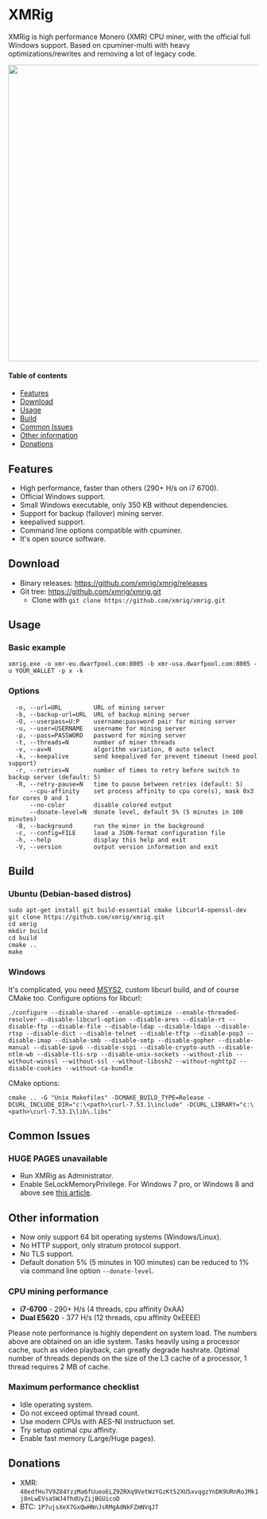 # XMRig
XMRig is high performance Monero (XMR) CPU miner, with the official full Windows support.
Based on cpuminer-multi with heavy optimizations/rewrites and removing a lot of legacy code.

<img src="http://i.imgur.com/GdRDnAu.png" width="596" >

#### Table of contents
* [Features](#features)
* [Download](#download)
* [Usage](#usage)
* [Build](#build)
* [Common Issues](#common-issues)
* [Other information](#other-information)
* [Donations](#Donations)

## Features
* High performance, faster than others (290+ H/s on i7 6700).
* Official Windows support.
* Small Windows executable, only 350 KB without dependencies.
* Support for backup (failover) mining server.
* keepalived support.
* Command line options compatible with cpuminer.
* It's open source software.

## Download
* Binary releases: https://github.com/xmrig/xmrig/releases
* Git tree: https://github.com/xmrig/xmrig.git
  * Clone with `git clone https://github.com/xmrig/xmrig.git`

## Usage
### Basic example
```
xmrig.exe -o xmr-eu.dwarfpool.com:8005 -b xmr-usa.dwarfpool.com:8005 -u YOUR_WALLET -p x -k
```

### Options
```
  -o, --url=URL         URL of mining server
  -b, --backup-url=URL  URL of backup mining server
  -O, --userpass=U:P    username:password pair for mining server
  -u, --user=USERNAME   username for mining server
  -p, --pass=PASSWORD   password for mining server
  -t, --threads=N       number of miner threads
  -v, --av=N            algorithm variation, 0 auto select
  -k, --keepalive       send keepalived for prevent timeout (need pool support)
  -r, --retries=N       number of times to retry before switch to backup server (default: 5)
  -R, --retry-pause=N   time to pause between retries (default: 5)
      --cpu-affinity    set process affinity to cpu core(s), mask 0x3 for cores 0 and 1
      --no-color        disable colored output
      --donate-level=N  donate level, default 5% (5 minutes in 100 minutes)
  -B, --background      run the miner in the background
  -c, --config=FILE     load a JSON-format configuration file
  -h, --help            display this help and exit
  -V, --version         output version information and exit
```

## Build
### Ubuntu (Debian-based distros)
```
sudo apt-get install git build-essential cmake libcurl4-openssl-dev
git clone https://github.com/xmrig/xmrig.git
cd xmrig
mkdir build
cd build
cmake ..
make
```

### Windows
It's complicated, you need [MSYS2](http://www.msys2.org/), custom libcurl build, and of course CMake too.
Configure options for libcurl:
```
./configure --disable-shared --enable-optimize --enable-threaded-resolver --disable-libcurl-option --disable-ares --disable-rt --disable-ftp --disable-file --disable-ldap --disable-ldaps --disable-rtsp --disable-dict --disable-telnet --disable-tftp --disable-pop3 --disable-imap --disable-smb --disable-smtp --disable-gopher --disable-manual --disable-ipv6 --disable-sspi --disable-crypto-auth --disable-ntlm-wb --disable-tls-srp --disable-unix-sockets --without-zlib --without-winssl --without-ssl --without-libssh2 --without-nghttp2 --disable-cookies --without-ca-bundle
```
CMake options:
```
cmake .. -G "Unix Makefiles" -DCMAKE_BUILD_TYPE=Release -DCURL_INCLUDE_DIR="c:\<path>\curl-7.53.1\include" -DCURL_LIBRARY="c:\<path>\curl-7.53.1\lib\.libs"
```

## Common Issues
### HUGE PAGES unavailable
* Run XMRig as Administrator.
* Enable SeLockMemoryPrivilege. For Windows 7 pro, or Windows 8 and above see [this article](https://msdn.microsoft.com/en-gb/library/ms190730.aspx).

## Other information
* Now only support 64 bit operating systems (Windows/Linux).
* No HTTP support, only stratum protocol support.
* No TLS support.
* Default donation 5% (5 minutes in 100 minutes) can be reduced to 1% via command line option `--donate-level`.


### CPU mining performance
* **i7-6700** - 290+ H/s (4 threads, cpu affinity 0xAA)
* **Dual E5620** - 377 H/s (12 threads, cpu affinity 0xEEEE)

Please note performance is highly dependent on system load. The numbers above are obtained on an idle system. Tasks heavily using a processor cache, such as video playback, can greatly degrade hashrate. Optimal number of threads depends on the size of the L3 cache of a processor, 1 thread requires 2 MB of cache.

### Maximum performance checklist
* Idle operating system.
* Do not exceed optimal thread count.
* Use modern CPUs with AES-NI instructuon set.
* Try setup optimal cpu affinity.
* Enable fast memory (Large/Huge pages).

## Donations
* XMR: `48edfHu7V9Z84YzzMa6fUueoELZ9ZRXq9VetWzYGzKt52XU5xvqgzYnDK9URnRoJMk1j8nLwEVsaSWJ4fhdUyZijBGUicoD`
* BTC: `1P7ujsXeX7GxQwHNnJsRMgAdNkFZmNVqJT`
